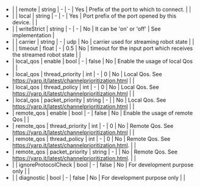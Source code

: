 * |            |  remote           | string  | -     |   -           | Yes          | Prefix of the port to which to connect.        |       |
* |            |  local            | string  | -     |   -           | Yes          | Port prefix of the port opened by this device. |       |
* |            |  writeStrict      | string  | -     |   -           | No           | It can be 'on' or 'off'                        | See implementation |
* |            |  carrier          | string  | -     |   udp         | No           | carrier used for streaming robot state         |       |
* |            |  timeout          | float   | -     |   0.5         | No           | timeout for the input port which receives the streamed robot state |       |
* | local_qos  |  enable           | bool    | -     |   false       | No           | Enable the usage of local Qos |       |
* | local_qos  |  thread_priority  | int     | -     |   0           | No           | Local Qos. See https://yarp.it/latest/channelprioritization.html |       |
* | local_qos  |  thread_policy    | int     | -     |   0           | No           | Local Qos. See https://yarp.it/latest/channelprioritization.html |       |
* | local_qos  |  packet_priority  | string  | -     |               | No           | Local Qos. See https://yarp.it/latest/channelprioritization.html |       |
* | remote_qos |  enable           | bool    | -     |   false       | No           | Enable the usage of remote Qos |       |
* | remote_qos |  thread_priority  | int     | -     |   0           | No           | Remote Qos. See https://yarp.it/latest/channelprioritization.html |       |
* | remote_qos |  thread_policy    | int     | -     |   0           | No           | Remote Qos. See https://yarp.it/latest/channelprioritization.html. |       |
* | remote_qos |  packet_priority  | string  | -     |               | No           | Remote Qos. See https://yarp.it/latest/channelprioritization.html. |       |
* |            |  ignoreProtocolCheck  | bool | -    |   false       | No           | For development purpose only |       |
* |            |  diagnostic       | bool    | -     |   false       | No           | For development purpose only |       |
